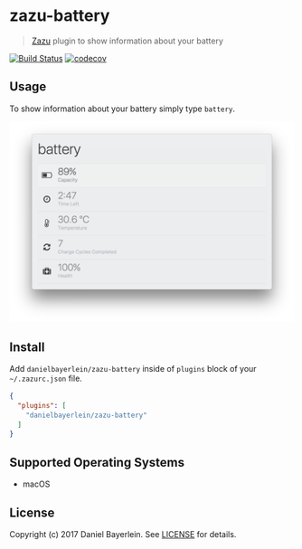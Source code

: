 # zazu-battery

> [Zazu](https://github.com/tinytacoteam/zazu) plugin to show information about your battery

[![Build Status](https://travis-ci.org/danielbayerlein/zazu-battery.svg?branch=master)](https://travis-ci.org/danielbayerlein/zazu-battery)
[![codecov](https://codecov.io/gh/danielbayerlein/zazu-battery/branch/master/graph/badge.svg)](https://codecov.io/gh/danielbayerlein/zazu-battery)

## Usage

To show information about your battery simply type `battery`.

![screenshot](./screenshot.png)

## Install

Add `danielbayerlein/zazu-battery` inside of `plugins` block of your `~/.zazurc.json` file.

```json
{
  "plugins": [
    "danielbayerlein/zazu-battery"
  ]
}
```

## Supported Operating Systems

* macOS

## License

Copyright (c) 2017 Daniel Bayerlein. See [LICENSE](./LICENSE.md) for details.
